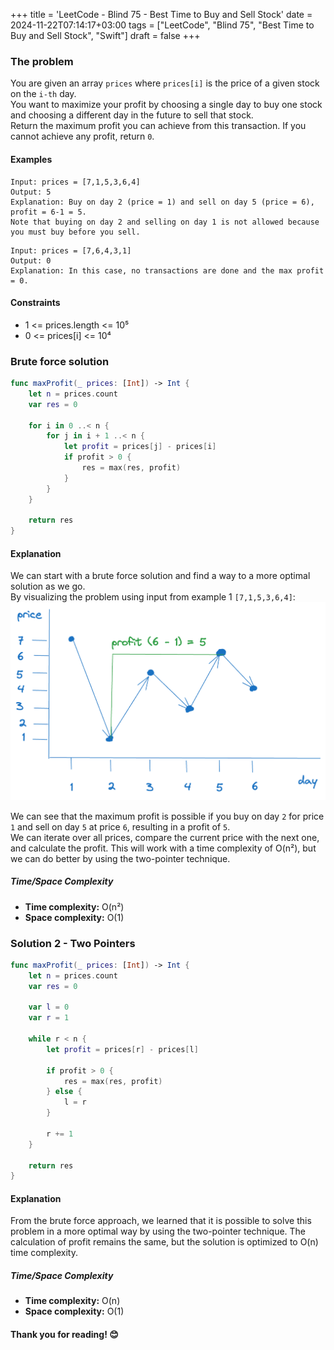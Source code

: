 +++
title = 'LeetCode - Blind 75 - Best Time to Buy and Sell Stock'
date = 2024-11-22T07:14:17+03:00
tags = ["LeetCode", "Blind 75", "Best Time to Buy and Sell Stock", "Swift"]
draft = false
+++

### The problem  
You are given an array `prices` where `prices[i]` is the price of a given stock on the `i-th` day.  
You want to maximize your profit by choosing a single day to buy one stock and choosing a different day in the future to sell that stock.  
Return the maximum profit you can achieve from this transaction. If you cannot achieve any profit, return `0`.  

#### Examples  
```  
Input: prices = [7,1,5,3,6,4]  
Output: 5  
Explanation: Buy on day 2 (price = 1) and sell on day 5 (price = 6), profit = 6-1 = 5.  
Note that buying on day 2 and selling on day 1 is not allowed because you must buy before you sell.  
```  

```  
Input: prices = [7,6,4,3,1]  
Output: 0  
Explanation: In this case, no transactions are done and the max profit = 0.  
```  

#### Constraints  
* 1 <= prices.length <= 10⁵  
* 0 <= prices[i] <= 10⁴  

### Brute force solution  
```swift  
func maxProfit(_ prices: [Int]) -> Int {  
    let n = prices.count  
    var res = 0  

    for i in 0 ..< n {  
        for j in i + 1 ..< n {  
            let profit = prices[j] - prices[i]  
            if profit > 0 {  
                res = max(res, profit)  
            }  
        }  
    }  

    return res  
}  
```  

#### Explanation  
We can start with a brute force solution and find a way to a more optimal solution as we go.  
By visualizing the problem using input from example 1 `[7,1,5,3,6,4]`:  
![alt image](images/problem_121.png#center)  

We can see that the maximum profit is possible if you buy on day `2` for price `1` and sell on day `5` at price `6`, resulting in a profit of `5`.  
We can iterate over all prices, compare the current price with the next one, and calculate the profit. This will work with a time complexity of O(n²), but we can do better by using the two-pointer technique.  

##### Time/Space Complexity  
* **Time complexity:** O(n²)  
* **Space complexity:** O(1)  

### Solution 2 - Two Pointers  
```swift  
func maxProfit(_ prices: [Int]) -> Int {  
    let n = prices.count  
    var res = 0  

    var l = 0  
    var r = 1  

    while r < n {  
        let profit = prices[r] - prices[l]  

        if profit > 0 {  
            res = max(res, profit)  
        } else {  
            l = r  
        }  

        r += 1  
    }  

    return res  
}  
```  

#### Explanation  
From the brute force approach, we learned that it is possible to solve this problem in a more optimal way by using the two-pointer technique. The calculation of profit remains the same, but the solution is optimized to O(n) time complexity.  

##### Time/Space Complexity  
* **Time complexity:** O(n)  
* **Space complexity:** O(1)  

#### Thank you for reading! 😊
